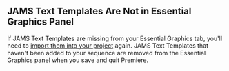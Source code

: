 ## JAMS Text Templates Are Not in Essential Graphics Panel

If JAMS Text Templates are missing from your Essential Graphics tab, you'll need to [import them into your project](/working-with-text-and-transitions/importing-a-jams-text-template.md) again. JAMS Text Templates that haven't been added to your sequence are removed from the Essential Graphics panel when you save and quit Premiere.

